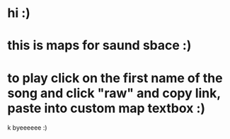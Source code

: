 # hi :)
# this is maps for saund sbace :)
# to play click on the first name of the song and click "raw" and copy link, paste into custom map textbox :)
k byeeeeee :)
